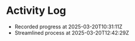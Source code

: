 # Activity Log

- Recorded progress at 2025-03-20T10:31:11Z
- Streamlined process at 2025-03-20T12:42:29Z

